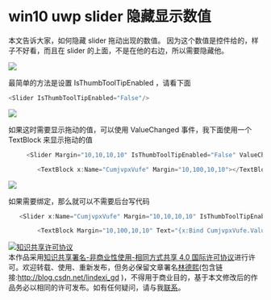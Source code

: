
# win10 uwp slider 隐藏显示数值

本文告诉大家，如何隐藏 slider 拖动出现的数值。
因为这个数值是控件给的，样子不好看，而且在 slider 的上面，不是在他的右边，所以需要隐藏他。

<!--more-->


<!-- CreateTime:2018/8/10 19:17:19 -->
 
<!-- csdn -->

![](http://cdn.lindexi.site/34fdad35-5dfe-a75b-2b4b-8c5e313038e2%2F201811292241.jpg)

最简单的方法是设置 IsThumbToolTipEnabled ，请看下面

```csharp
<Slider IsThumbToolTipEnabled="False"/>
```

![](http://cdn.lindexi.site/34fdad35-5dfe-a75b-2b4b-8c5e313038e2%2F201811292330.jpg)

如果这时需要显示拖动的值，可以使用 ValueChanged 事件，我下面使用一个 TextBlock 来显示拖动的值

```csharp
     <Slider Margin="10,10,10,10" IsThumbToolTipEnabled="False" ValueChanged="Slider_OnValueChanged"></Slider>

        <TextBlock x:Name="CumjvpxVufe" Margin="10,100,10,10"></TextBlock>
```

![](http://cdn.lindexi.site/34fdad35-5dfe-a75b-2b4b-8c5e313038e2%2F20181129288.jpg)

如果需要绑定，那么就可以不需要后台写代码

```csharp
   <Slider x:Name="CumjvpxVufe" Margin="10,10,10,10" IsThumbToolTipEnabled="False" ></Slider>

        <TextBlock Margin="10,100,10,10" Text="{x:Bind CumjvpxVufe.Value,Mode=OneWay}"></TextBlock>
```





<a rel="license" href="http://creativecommons.org/licenses/by-nc-sa/4.0/"><img alt="知识共享许可协议" style="border-width:0" src="https://licensebuttons.net/l/by-nc-sa/4.0/88x31.png" /></a><br />本作品采用<a rel="license" href="http://creativecommons.org/licenses/by-nc-sa/4.0/">知识共享署名-非商业性使用-相同方式共享 4.0 国际许可协议</a>进行许可。欢迎转载、使用、重新发布，但务必保留文章署名[林德熙](http://blog.csdn.net/lindexi_gd)(包含链接:http://blog.csdn.net/lindexi_gd )，不得用于商业目的，基于本文修改后的作品务必以相同的许可发布。如有任何疑问，请与我[联系](mailto:lindexi_gd@163.com)。